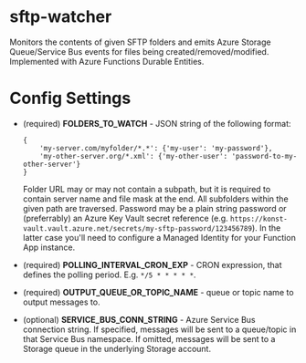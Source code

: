 # sftp-watcher

Monitors the contents of given SFTP folders and emits Azure Storage Queue/Service Bus events for files being created/removed/modified.
Implemented with Azure Functions Durable Entities.

# Config Settings

* (required) **FOLDERS_TO_WATCH** - JSON string of the following format: 
    ```
    {
	    'my-server.com/myfolder/*.*': {'my-user': 'my-password'}, 
	    'my-other-server.org/*.xml': {'my-other-user': 'password-to-my-other-server'}
    }
    ```
    Folder URL may or may not contain a subpath, but it is required to contain server name and file mask at the end. All subfolders within the given path are traversed.
    Password may be a plain string password or (preferrably) an Azure Key Vault secret reference (e.g. `https://konst-vault.vault.azure.net/secrets/my-sftp-password/123456789`). In the latter case you'll need to configure a Managed Identity for your Function App instance.

* (required) **POLLING_INTERVAL_CRON_EXP** - CRON expression, that defines the polling period. E.g. `*/5 * * * * *`.
* (required) **OUTPUT_QUEUE_OR_TOPIC_NAME** - queue or topic name to output messages to.
* (optional) **SERVICE_BUS_CONN_STRING** - Azure Service Bus connection string. If specified, messages will be sent to a queue/topic in that Service Bus namespace. If omitted, messages will be sent to a Storage queue in the underlying Storage account.




